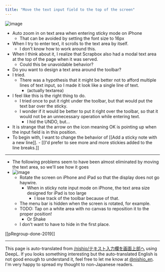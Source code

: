 ```yaml
---
title: "Move the text input field to the top of the screen"
---
```


![image](https://gyazo.com/33249161f11ed1793c717c634a07533a/thumb/1000)
- Auto zoom in on text area when entering sticky mode on iPhone
    - That can be avoided by setting the font size to 16px
- When I try to enter text, it scrolls to the text area by itself.
    - I don't know how to work around this.
- When I think about it, I realize that Scrapbox also had a modal text area at the top of the page when it was served.
    - Could this be unavoidable behavior?
- Do you want to design a text area around the toolbar?
- I tried.
    - There was a hypothesis that it might be better not to afford multiple lines of text input, so I made it look like a single line of text.
        - (actually textarea)
- I feel like this is the right thing to do.
    - I tried once to put it right under the toolbar, but that would put the text bar over the sticky.
    - I wonder if it would be better to put it right over the toolbar, so that it would not be an unnecessary operation while entering text.
        - I hid the UNDO, but...
- It is strange that the arrow on the icon meaning OK is pointing up when the input field is in this position.
- To begin with, I want to change the behavior of [[Add a sticky note with a new line]].
        - [[I'd prefer to see more and more stickies added to the line breaks.]]

----
- The following problems seem to have been almost eliminated by moving the text area, so we'll see how it goes
- ![image](https://gyazo.com/3caad9f4f44947f712fc34fc8ec3ca5f/thumb/1000)
    - Rotate the screen on iPhone and iPad so that the display does not go haywire.
        - When in sticky note input mode on iPhone, the text area size designed for iPad is too large
            - I lose track of the toolbar because of that.
    - The menu bar is hidden when the screen is rotated, for example.
    - TODO: Tap on a white area with no canvas to reposition it to the proper position!
        - Or Shake
    - I don't want to have to hide in the first place.

[[pRegroup-done-2019]]

---
This page is auto-translated from [/nishio/テキスト入力欄を画面上部へ](https://scrapbox.io/nishio/テキスト入力欄を画面上部へ) using DeepL. If you looks something interesting but the auto-translated English is not good enough to understand it, feel free to let me know at [@nishio_en](https://twitter.com/nishio_en). I'm very happy to spread my thought to non-Japanese readers.